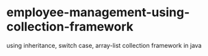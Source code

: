 # employee-management-using-collection-framework
using inheritance, switch case, array-list collection framework in java
